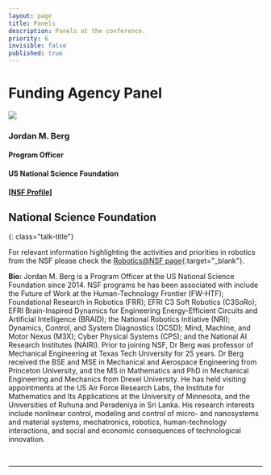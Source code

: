 ```yaml
---
layout: page
title: Panels
description: Panels at the conference.
priority: 6
invisible: false
published: true
---
```


# Funding Agency Panel

<div id="f1" class="talk">
  <div class="talk-profile">
    <img src="{{site.baseurl}}/images/funding_panel_1.jpg"/>
  </div>
  <div class="talk-speaker">
    <h3>Jordan M. Berg</h3>
    <h4>Program Officer</h4>
    <h4>US National Science Foundation</h4>
    <h4><a target="_blank" href="https://www.nsf.gov/staff/staff_bio.jsp?lan=jberg&org=CMMI&from_org=CMMI">[NSF Profile]</a></h4>
  </div>
</div>

## National Science Foundation
{: class="talk-title"}

For relevant information highlighting the activities and priorities in robotics from the NSF please check the [Robotics@NSF page](https://www.nsf.gov/robotics){:target="_blank"}.


**Bio:** Jordan M. Berg is a Program Officer at the US National Science Foundation since 2014. NSF programs he has been associated with include the Future of Work at the Human-Technology Frontier (FW-HTF); Foundational Research in Robotics (FRR); EFRI C3 Soft Robotics (C3SoRo); EFRI Brain-Inspired Dynamics for Engineering Energy-Efficient Circuits and Artificial Intelligence (BRAID); the National Robotics Initiative (NRI); Dynamics, Control, and System Diagnostics (DCSD); Mind, Machine, and Motor Nexus (M3X); Cyber Physical Systems (CPS); and the National AI Research Institutes (NAIRI). Prior to joining NSF, Dr Berg was professor of Mechanical Engineering at Texas Tech University for 25 years. Dr Berg received the BSE and MSE in Mechanical and Aerospace Engineering from Princeton University, and the MS in Mathematics and PhD in Mechanical Engineering and Mechanics from Drexel University. He has held visiting appointments at the US Air Force Research Labs, the Institute for Mathematics and Its Applications at the University of Minnesota, and the Universities of Ruhuna and Peradeniya in Sri Lanka. His research interests include nonlinear control, modeling and control of micro- and nanosystems and material systems, mechatronics, robotics, human-technology interactions, and social and economic consequences of technological innovation.


<br/>
<hr>
<br/>
